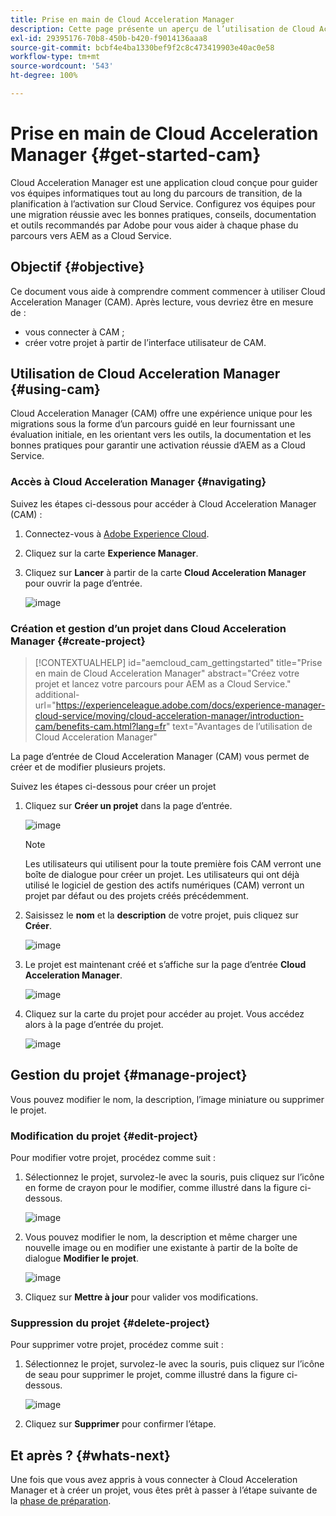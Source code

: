 ```yaml
---
title: Prise en main de Cloud Acceleration Manager
description: Cette page présente un aperçu de l’utilisation de Cloud Acceleration Manager et de sa prise en main.
exl-id: 29395176-70b8-450b-b420-f9014136aaa8
source-git-commit: bcbf4e4ba1330bef9f2c8c473419903e40ac0e58
workflow-type: tm+mt
source-wordcount: '543'
ht-degree: 100%

---
```


# Prise en main de Cloud Acceleration Manager {#get-started-cam}

Cloud Acceleration Manager est une application cloud conçue pour guider vos équipes informatiques tout au long du parcours de transition, de la planification à l’activation sur Cloud Service. Configurez vos équipes pour une migration réussie avec les bonnes pratiques, conseils, documentation et outils recommandés par Adobe pour vous aider à chaque phase du parcours vers AEM as a Cloud Service.

## Objectif {#objective}

Ce document vous aide à comprendre comment commencer à utiliser Cloud Acceleration Manager (CAM). Après lecture, vous devriez être en mesure de :

* vous connecter à CAM ;
* créer votre projet à partir de l’interface utilisateur de CAM.

## Utilisation de Cloud Acceleration Manager {#using-cam}

Cloud Acceleration Manager (CAM) offre une expérience unique pour les migrations sous la forme d’un parcours guidé en leur fournissant une évaluation initiale, en les orientant vers les outils, la documentation et les bonnes pratiques pour garantir une activation réussie d’AEM as a Cloud Service.

### Accès à Cloud Acceleration Manager {#navigating}

Suivez les étapes ci-dessous pour accéder à Cloud Acceleration Manager (CAM) :

1. Connectez-vous à [Adobe Experience Cloud](https://experience.adobe.com).

1. Cliquez sur la carte **Experience Manager**.

1. Cliquez sur **Lancer** à partir de la carte **Cloud Acceleration Manager** pour ouvrir la page d’entrée.

   ![image](/help/journey-migration/cloud-acceleration-manager/assets/cam-1.png)

### Création et gestion d’un projet dans Cloud Acceleration Manager {#create-project}

>[!CONTEXTUALHELP]
>id="aemcloud_cam_gettingstarted"
>title="Prise en main de Cloud Acceleration Manager"
>abstract="Créez votre projet et lancez votre parcours pour AEM as a Cloud Service."
>additional-url="https://experienceleague.adobe.com/docs/experience-manager-cloud-service/moving/cloud-acceleration-manager/introduction-cam/benefits-cam.html?lang=fr" text="Avantages de l’utilisation de Cloud Acceleration Manager"

La page d’entrée de Cloud Acceleration Manager (CAM) vous permet de créer et de modifier plusieurs projets.

Suivez les étapes ci-dessous pour créer un projet 

1. Cliquez sur **Créer un projet** dans la page d’entrée.

   ![image](/help/journey-migration/cloud-acceleration-manager/assets/cam-2.png)

   >[!NOTE]
   >Les utilisateurs qui utilisent pour la toute première fois CAM verront une boîte de dialogue pour créer un projet. Les utilisateurs qui ont déjà utilisé le logiciel de gestion des actifs numériques (CAM) verront un projet par défaut ou des projets créés précédemment.

1. Saisissez le **nom** et la **description** de votre projet, puis cliquez sur **Créer**.

   ![image](/help/journey-migration/cloud-acceleration-manager/assets/cam-3.png)

1. Le projet est maintenant créé et s’affiche sur la page d’entrée **Cloud Acceleration Manager**.

   ![image](/help/journey-migration/cloud-acceleration-manager/assets/cam-landing.png)

1. Cliquez sur la carte du projet pour accéder au projet. Vous accédez alors à la page d’entrée du projet.

   ![image](/help/journey-migration/cloud-acceleration-manager/assets/cam-5.png)

## Gestion du projet {#manage-project}

Vous pouvez modifier le nom, la description, l’image miniature ou supprimer le projet.

### Modification du projet {#edit-project}

Pour modifier votre projet, procédez comme suit :

1. Sélectionnez le projet, survolez-le avec la souris, puis cliquez sur l’icône en forme de crayon pour le modifier, comme illustré dans la figure ci-dessous.

   ![image](/help/journey-migration/cloud-acceleration-manager/assets/cam-4.png)

1. Vous pouvez modifier le nom, la description et même charger une nouvelle image ou en modifier une existante à partir de la boîte de dialogue **Modifier le projet**.

   ![image](/help/journey-migration/cloud-acceleration-manager/assets/cam-edit.png)

1. Cliquez sur **Mettre à jour** pour valider vos modifications.

### Suppression du projet {#delete-project}

Pour supprimer votre projet, procédez comme suit :

1. Sélectionnez le projet, survolez-le avec la souris, puis cliquez sur l’icône de seau pour supprimer le projet, comme illustré dans la figure ci-dessous.

   ![image](/help/journey-migration/cloud-acceleration-manager/assets/cam-4.png)

1. Cliquez sur **Supprimer** pour confirmer l’étape.

## Et après ? {#whats-next}

Une fois que vous avez appris à vous connecter à Cloud Acceleration Manager et à créer un projet, vous êtes prêt à passer à l’étape suivante de la [phase de préparation](https://experienceleague.adobe.com/docs/experience-manager-cloud-service/moving/cloud-acceleration-manager/using-cam/cam-readiness-phase.html?lang=fr).
